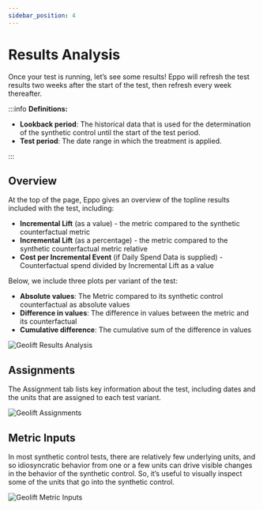 ```yaml
---
sidebar_position: 4
---
```

# Results Analysis

Once your test is running, let’s see some results! Eppo will refresh the test results two weeks after the start of the test, then refresh every week thereafter.

:::info
**Definitions:**

- **Lookback period**: The historical data that is used for the determination of the synthetic control until the start of the test period.
- **Test period**: The date range in which the treatment is applied.

:::

## Overview

At the top of the page, Eppo gives an overview of the topline results included with the test, including:

- **Incremental Lift** (as a value) - the metric compared to the synthetic counterfactual metric
- **Incremental Lift** (as a percentage) - the metric compared to the synthetic counterfactual metric relative
- **Cost per Incremental Event** (if Daily Spend Data is supplied) - Counterfactual spend divided by Incremental Lift as a value

Below, we include three plots per variant of the test:

- **Absolute values**: The Metric compared to its synthetic control counterfactual as absolute values
- **Difference in values**: The difference in values between the metric and its counterfactual
- **Cumulative difference**: The cumulative sum of the difference in values

![Geolift Results Analysis](/img/geolift/geolift_overview_tab.png)

## Assignments

The Assignment tab lists key information about the test, including dates and the units that are assigned to each test variant.

![Geolift Assignments](/img/geolift/geolift_assignment_tab.png)

## Metric Inputs

In most synthetic control tests, there are relatively few underlying units, and so idiosyncratic behavior from one or a few units can drive visible changes in the behavior of the synthetic control. So, it’s useful to visually inspect some of the units that go into the synthetic control.

![Geolift Metric Inputs](/img/geolift/geolift_metric-inputs_tab.png)
